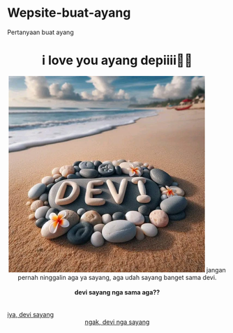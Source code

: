 # Wepsite-buat-ayang
Pertanyaan buat ayang
<html lang="en">
<head>
  <meta charset="UTF-8">
  <meta name="viewport" content="width=device-width, initial-scale=1.0">
  <meta http-equiv="X-UA-Compatible" content="ie=edge">
  <title>untuk devi punya aga</title>
</head>
<body>
  
  <center>
    <h1>i love you ayang depiiii🥰🥰</h1>
    <img width="450" height="450" src="devi.jpg">
    <a>jangan pernah ninggalin aga ya sayang, aga udah sayang banget sama devi.</a>
    <br>
    <br>
    <b><a>devi sayang nga sama aga??</a></b>
    <br>
      </center>
      <br>
      <br>
    <a href="https://wa.me/6287717682382?text=Halo%20ayang%20aku%20juga%20sayang%20ama%20ayang%20kok,%20I%20LOVE%20YOU%20AGA%20SAYANG">iya, devi sayang</a>
        <center>
    <a href="https://wa.me/6287717682382?text=Halo%20ayang%20aku,%20aku%20ngak%20sayang%20sama%20aga,%20aga%20jelek%20huek🤮,%20devi%20jadi%20pengen%20muntah🤮🤮🤮">ngak, devi nga sayang</a>
  </center>
</body>
</html>
